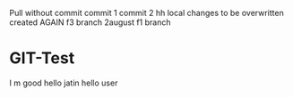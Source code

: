 Pull without commit
commit 1
commit 2 hh
local changes to be overwritten
created AGAIN f3 branch
2august
f1 branch
# GIT-Test
I m good
hello jatin
hello user
